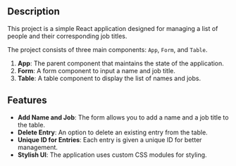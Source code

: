 ## Description

This project is a simple React application designed for managing a list of people and their corresponding job titles. 

The project consists of three main components: `App`, `Form`, and `Table`.

1. **App**: The parent component that maintains the state of the application.
2. **Form**: A form component to input a name and job title.
3. **Table**: A table component to display the list of names and jobs.

## Features

- **Add Name and Job**: The form allows you to add a name and a job title to the table.
- **Delete Entry**: An option to delete an existing entry from the table.
- **Unique ID for Entries**: Each entry is given a unique ID for better management.
- **Stylish UI**: The application uses custom CSS modules for styling.